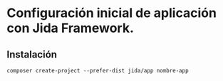 # Configuración inicial de aplicación con Jida Framework.


## Instalación
```
composer create-project --prefer-dist jida/app nombre-app
```
